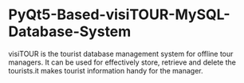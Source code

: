 # PyQt5-Based-visiTOUR-MySQL-Database-System
visiTOUR is the tourist database management system for offline tour managers. It can be used for effectively store, retrieve and delete the tourists.it makes tourist information handy for the manager.
